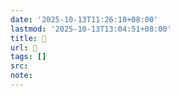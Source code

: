 ```yaml
---
date: '2025-10-13T11:26:10+08:00'
lastmod: '2025-10-13T13:04:51+08:00'
title: 󰍿
url: 󰍿
tags: []
src:
note:
---
```

